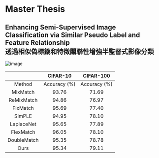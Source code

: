 # Master Thesis
## Enhancing Semi-Supervised Image Classification via Similar Pseudo Label and Feature Relationship<br>透過相似偽標籤和特徵關聯性增強半監督式影像分類
![image](https://user-images.githubusercontent.com/59983036/186312150-9707901f-aa44-4800-982e-5d39f05f684c.png)

|                    |       CIFAR-10      |       CIFAR-100     |
|:------------------:|:-------------------:|:-------------------:|
|        Method      |     Accuracy (%)    |     Accuracy (%)    |
|       MixMatch     |         93.76       |         71.69       |
|      ReMixMatch    |         94.86       |         76.97       |
|       FixMatch     |         95.69       |         77.40       |
|        SimPLE      |         94.95       |         78.10       |
|      LaplaceNet    |         95.65       |         77.89       |
|      FlexMatch     |         96.05       |         78.10       |
|     DoubleMatch    |         95.35       |         78.78       |
|         Ours       |         95.34       |         79.11       |
